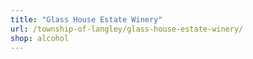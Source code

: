 ```yaml
---
title: "Glass House Estate Winery"
url: /township-of-langley/glass-house-estate-winery/
shop: alcohol
---
```

